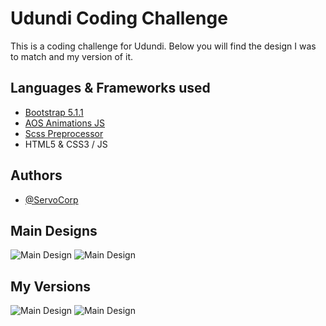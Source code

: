 
# Udundi Coding Challenge

This is a coding challenge for Udundi. Below you will find the design I was to match and my version of it.



## Languages & Frameworks used

 - [Bootstrap 5.1.1](https://getbootstrap.com/)
 - [AOS Animations JS](https://michalsnik.github.io/aos/)
 - [Scss Preprocessor](https://sass-lang.com/)
 - HTML5 & CSS3 / JS
  
  
## Authors

- [@ServoCorp](https://github.com/ServoCorp)



  

## Main Designs

![Main Design](https://i.imgur.com/NsIHMMG.png)
![Main Design](https://i.imgur.com/e7KHj5N.png)

## My Versions
![Main Design](https://i.imgur.com/I9Ge02Q.png)
![Main Design](https://i.imgur.com/D0fFkA8.png)


  
